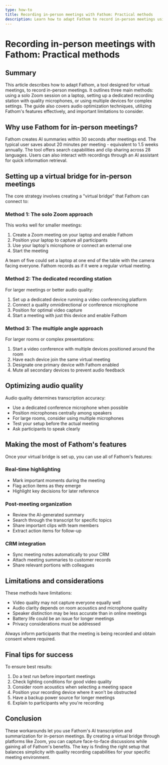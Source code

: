 ```yaml
---
type: how-to
title: Recording in-person meetings with Fathom: Practical methods
description: Learn how to adapt Fathom to record in-person meetings using three different methods: solo Zoom sessions, dedicated recording stations, or multi-device setups - plus tips for optimizing audio quality and making the most of Fathom's AI features.
---
```


# Recording in-person meetings with Fathom: Practical methods

## Summary
This article describes how to adapt Fathom, a tool designed for virtual meetings, to record in-person meetings. It outlines three main methods: using a solo Zoom session on a laptop, setting up a dedicated recording station with quality microphones, or using multiple devices for complex settings. The guide also covers audio optimization techniques, utilizing Fathom's features effectively, and important limitations to consider.

## Why use Fathom for in-person meetings?

Fathom creates AI summaries within 30 seconds after meetings end. The typical user saves about 20 minutes per meeting - equivalent to 1.5 weeks annually. The tool offers search capabilities and clip sharing across 28 languages. Users can also interact with recordings through an AI assistant for quick information retrieval.

## Setting up a virtual bridge for in-person meetings

The core strategy involves creating a "virtual bridge" that Fathom can connect to:

### Method 1: The solo Zoom approach

This works well for smaller meetings:

1. Create a Zoom meeting on your laptop and enable Fathom
2. Position your laptop to capture all participants
3. Use your laptop's microphone or connect an external one
4. Start the meeting

A team of five could set a laptop at one end of the table with the camera facing everyone. Fathom records as if it were a regular virtual meeting.

### Method 2: The dedicated recording station

For larger meetings or better audio quality:

1. Set up a dedicated device running a video conferencing platform
2. Connect a quality omnidirectional or conference microphone
3. Position for optimal video capture
4. Start a meeting with just this device and enable Fathom

### Method 3: The multiple angle approach

For larger rooms or complex presentations:

1. Start a video conference with multiple devices positioned around the room
2. Have each device join the same virtual meeting
3. Designate one primary device with Fathom enabled
4. Mute all secondary devices to prevent audio feedback

## Optimizing audio quality

Audio quality determines transcription accuracy:

- Use a dedicated conference microphone when possible
- Position microphones centrally among speakers
- For large rooms, consider using multiple microphones
- Test your setup before the actual meeting
- Ask participants to speak clearly

## Making the most of Fathom's features

Once your virtual bridge is set up, you can use all of Fathom's features:

### Real-time highlighting
- Mark important moments during the meeting
- Flag action items as they emerge
- Highlight key decisions for later reference

### Post-meeting organization
- Review the AI-generated summary
- Search through the transcript for specific topics
- Share important clips with team members
- Extract action items for follow-up

### CRM integration
- Sync meeting notes automatically to your CRM
- Attach meeting summaries to customer records
- Share relevant portions with colleagues

## Limitations and considerations

These methods have limitations:

- Video quality may not capture everyone equally well
- Audio clarity depends on room acoustics and microphone quality
- Speaker distinction may be less accurate than in online meetings
- Battery life could be an issue for longer meetings
- Privacy considerations must be addressed

Always inform participants that the meeting is being recorded and obtain consent where required.

## Final tips for success

To ensure best results:

1. Do a test run before important meetings
2. Check lighting conditions for good video quality
3. Consider room acoustics when selecting a meeting space
4. Position your recording device where it won't be obstructed
5. Have a backup power source for longer meetings
6. Explain to participants why you're recording

## Conclusion

These workarounds let you use Fathom's AI transcription and summarization for in-person meetings. By creating a virtual bridge through platforms like Zoom, you can capture face-to-face discussions while gaining all of Fathom's benefits. The key is finding the right setup that balances simplicity with quality recording capabilities for your specific meeting environment.